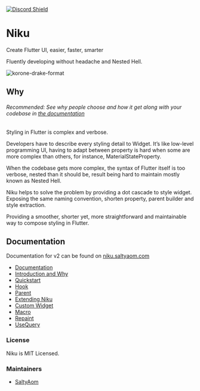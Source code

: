 [![Discord Shield](https://discordapp.com/api/guilds/953233485991149588/widget.png?style=shield)](https://discord.gg/hC7v87Ff2C)
# Niku
Create Flutter UI, easier, faster, smarter

Fluently developing without headache and Nested Hell.

![korone-drake-format](https://user-images.githubusercontent.com/35027979/158423645-e2604862-0097-4c00-9de1-023c2e16416a.jpeg)

## Why
###### Recommended: See why people choose and how it get along with your codebase in [the documentation](https://niku.saltyaom.com)

Styling in Flutter is complex and verbose.

Developers have to describe every styling detail to Widget.
It’s like low-level programming UI, having to adapt between property is hard when some are more complex than others, for instance, MaterialStateProperty.

When the codebase gets more complex, the syntax of Flutter itself is too verbose, nested than it should be, result being hard to maintain mostly known as Nested Hell.

Niku helps to solve the problem by providing a dot cascade to style widget.
Exposing the same naming convention, shorten property, parent builder and style extraction.

Providing a smoother, shorter yet, more straightforward and maintainable way to compose styling in Flutter.

## Documentation
Documentation for v2 can be found on [niku.saltyaom.com](https://niku.saltyaom.com)

- [Documentation](https://niku.saltyaom.com)
- [Introduction and Why](https://niku.saltyaom.com/docs)
- [Quickstart](https://niku.saltyaom.com/docs/quickstart)
- [Hook](https://niku.saltyaom.com/docs/hook)
- [Parent](https://niku.saltyaom.com/docs/parent)
- [Extending Niku](https://niku.saltyaom.com/docs/extending-niku)
- [Custom Widget](https://niku.saltyaom.com/docs/custom-widget)
- [Macro](https://niku.saltyaom.com/docs/macro)
- [Repaint](https://niku.saltyaom.com/docs/repaint)
- [UseQuery](https://niku.saltyaom.com/docs/use-query)

### License
Niku is MIT Licensed.

### Maintainers
- [SaltyAom](https://github.com/saltyaom)
